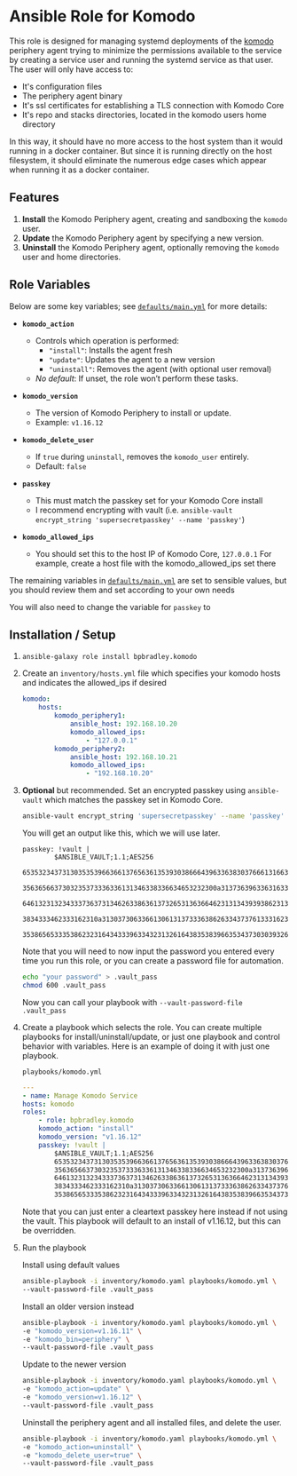 # Ansible Role for Komodo

This role is designed for managing systemd deployments of the [komodo](https://github.com/mbecker20/komodo) periphery agent
trying to minimize the permissions available to the service by creating a service user
and running the systemd service as that user. The user will only have access to:

* It's configuration files
* The periphery agent binary
* It's ssl certificates for establishing a TLS connection with Komodo Core
* It's repo and stacks directories, located in the komodo users home directory

In this way, it should have no more access to the host system than it would running
in a docker container. But since it is running directly on the host filesystem, it should eliminate
the numerous edge cases which appear when running it as a docker container.

## Features

1. **Install** the Komodo Periphery agent, creating and sandboxing the `komodo` user.
2. **Update** the Komodo Periphery agent by specifying a new version.
3. **Uninstall** the Komodo Periphery agent, optionally removing the `komodo` user and home directories.

## Role Variables

Below are some key variables; see [`defaults/main.yml`](./defaults/main.yml) for more details:

- **`komodo_action`**  
  - Controls which operation is performed:
    - `"install"`: Installs the agent fresh
    - `"update"`: Updates the agent to a new version
    - `"uninstall"`: Removes the agent (with optional user removal)
  - *No default*: If unset, the role won’t perform these tasks.

- **`komodo_version`**  
  - The version of Komodo Periphery to install or update.
  - Example: `v1.16.12`

- **`komodo_delete_user`**  
  - If `true` during `uninstall`, removes the `komodo_user` entirely.
  - Default: `false`
  
- **`passkey`**  
  - This must match the passkey set for your Komodo Core install
  - I recommend encrypting with vault (i.e. `ansible-vault encrypt_string 'supersecretpasskey' --name 'passkey'`)

- **`komodo_allowed_ips`**  
  - You should set this to the host IP of Komodo Core, `127.0.0.1` For example, create a host file with the komodo_allowed_ips set there

The remaining variables in [`defaults/main.yml`](./defaults/main.yml) are set to sensible values, but you should
review them and set according to your own needs

You will also need to change the variable for `passkey` to 

## Installation / Setup

1. `ansible-galaxy role install bpbradley.komodo`
2. Create an `inventory/hosts.yml` file which specifies your komodo hosts and indicates the allowed_ips if desired
    ```yaml
    komodo:
        hosts:
            komodo_periphery1:
                ansible_host: 192.168.10.20
                komodo_allowed_ips:
                    - "127.0.0.1"
            komodo_periphery2:
                ansible_host: 192.168.10.21
                komodo_allowed_ips:
                    - "192.168.10.20"
    ```
3. **Optional** but recommended. Set an encrypted passkey using `ansible-vault` which matches the passkey set in Komodo Core.

    ```sh
    ansible-vault encrypt_string 'supersecretpasskey' --name 'passkey'
    ```
    You will get an output like this, which we will use later. 

    ```
    passkey: !vault |
            $ANSIBLE_VAULT;1.1;AES256
            65353234373130353539663661376563613539303866643963363830376661316638333139343366
            3563656637303235373336336131346338336634653232300a313736396336316330666237653237
            64613231323433373637313462633863613732653136366462313134393938623136326633346166
            3834333462333162310a313037306336613061313733363862633437376133316234326431633131
            35386565333538623231643433396334323132616438353839663534373030393266
    ```

    Note that you will need to now input the password you entered every time you run this role,
    or you can create a password file for automation.

    ```sh
    echo "your password" > .vault_pass
    chmod 600 .vault_pass
    ```

    Now you can call your playbook with `--vault-password-file .vault_pass`

4. Create a playbook which selects the role. You can create multiple playbooks for install/uninstall/update, or just one
playbook and control behavior with variables. Here is an example of doing it with just one playbook.

    `playbooks/komodo.yml`

    ```yaml
    ---
    - name: Manage Komodo Service
    hosts: komodo
    roles:
        - role: bpbradley.komodo
        komodo_action: "install"
        komodo_version: "v1.16.12"
        passkey: !vault |
            $ANSIBLE_VAULT;1.1;AES256
            65353234373130353539663661376563613539303866643963363830376661316638333139343366
            3563656637303235373336336131346338336634653232300a313736396336316330666237653237
            64613231323433373637313462633863613732653136366462313134393938623136326633346166
            3834333462333162310a313037306336613061313733363862633437376133316234326431633131
            35386565333538623231643433396334323132616438353839663534373030393266
    ```

    Note that you can just enter a cleartext passkey here instead if not using the vault. This playbook will
    default to an install of v1.16.12, but this can be overridden.

5. Run the playbook

    Install using default values

    ```sh
    ansible-playbook -i inventory/komodo.yaml playbooks/komodo.yml \
    --vault-password-file .vault_pass
    ```

    Install an older version instead

    ```sh
    ansible-playbook -i inventory/komodo.yaml playbooks/komodo.yml \
    -e "komodo_version=v1.16.11" \
    -e "komodo_bin=periphery" \
    --vault-password-file .vault_pass
    ```

    Update to the newer version

    ```sh
    ansible-playbook -i inventory/komodo.yaml playbooks/komodo.yml \
    -e "komodo_action=update" \
    -e "komodo_version=v1.16.12" \
    --vault-password-file .vault_pass

    ```

    Uninstall the periphery agent and all installed files, and delete the user.

    ```sh
    ansible-playbook -i inventory/komodo.yaml playbooks/komodo.yml \
    -e "komodo_action=uninstall" \
    -e "komodo_delete_user=true" \
    --vault-password-file .vault_pass
    ```
